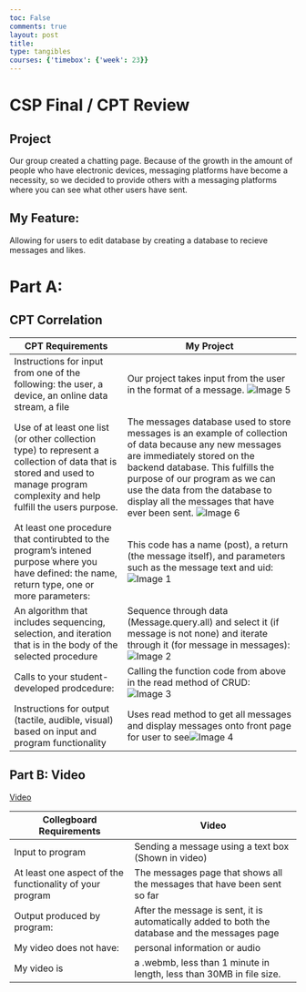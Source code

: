 ```yaml
---
toc: False
comments: true
layout: post 
title: 
type: tangibles
courses: {'timebox': {'week': 23}}
---
```

# CSP Final / CPT Review


## Project
Our group created a chatting page. Because of the growth in the amount of people who have electronic devices, messaging platforms have become a necessity, so we decided to provide others with a messaging platforms where you can see what other users have sent.

## My Feature:
Allowing for users to edit database by creating a database to recieve messages and likes.

# Part A:

## CPT Correlation

| CPT Requirements | My Project |
|------------------|------------------|
| Instructions for input from one of the following: the user, a device, an online data stream, a file | Our project takes input from the user in the format of a message. ![Image 5](/student/images/cpt-final-5.png) |
| Use of at least one list (or other collection type) to represent a collection of data that is stored and used to manage program complexity and help fulfill the users purpose. | The messages database used to store messages is an example of collection of data because any new messages are immediately stored on the backend database. This fulfills the purpose of our program as we can use the data from the database to display all the messages that have ever been sent. ![Image 6](/student/images/cpt-final-6.png) |
| At least one procedure that contirubted to the program’s intened purpose where you have defined: the name, return type, one or more parameters: | This code has a name (post), a return (the message itself), and parameters such as the message text and uid: ![Image 1](/student/images/cpt-final-1.png) |
| An algorithm that includes sequencing, selection, and iteration that is in the body of the selected procedure | Sequence through data (Message.query.all) and select it (if message is not none) and iterate through it (for message in messages): ![Image 2](/student/images/cpt-final-2.png) |
| Calls to your student-developed prodcedure: | Calling the function code from above in the read method of CRUD: ![Image 3](/student/images/cpt-final-3.png) |
| Instructions for output (tactile, audible, visual) based on input and program functionality | Uses read method to get all messages and display messages onto front page for user to see![Image 4](/student/images/cpt-final-4.png) |

## Part B: Video
[Video](https://drive.google.com/file/d/1kFGzLO6gLRhiHDb6hm57EX7dUyWYtk6t/view?usp=sharing)


| Collegboard Requirements | Video |
|------------------|------------------|
| Input to program  | Sending a message using a text box (Shown in video)  |
| At least one aspect of the functionality of your program | The messages page that shows all the messages that have been sent so far  |
| Output produced by program:  | After the message is sent, it is automatically added to both the database and the messages page |
| My video does not have: | personal information or audio  |
| My video is | a .webmb, less than 1 minute in length, less than 30MB in file size.  |